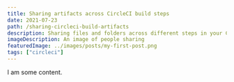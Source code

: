 ```yaml
---
title: Sharing artifacts across CircleCI build steps
date: 2021-07-23
path: /sharing-circleci-build-artifacts
description: Sharing files and folders across different steps in your CI/CD pipeline can dramatically speed up the build time of your application, making your team more responsive to breaking changes and ultimately more productive. Here's how to do it.
imageDescription: An image of people sharing
featuredImage: ../images/posts/my-first-post.png
tags: ["circleci"]
---
```


I am some content.

